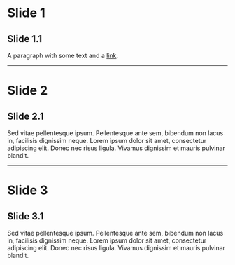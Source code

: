 # Slide 1
## Slide 1.1

   A paragraph with some text and a [link](https://hakim.se).

---
# Slide 2
## Slide 2.1

Sed vitae pellentesque ipsum. Pellentesque ante sem, bibendum non lacus in, facilisis dignissim neque. Lorem ipsum dolor sit amet, consectetur adipiscing elit. Donec nec risus ligula. Vivamus dignissim et mauris pulvinar blandit.

---
# Slide 3
## Slide 3.1

Sed vitae pellentesque ipsum. Pellentesque ante sem, bibendum non lacus in, facilisis dignissim neque. Lorem ipsum dolor sit amet, consectetur adipiscing elit. Donec nec risus ligula. Vivamus dignissim et mauris pulvinar blandit.